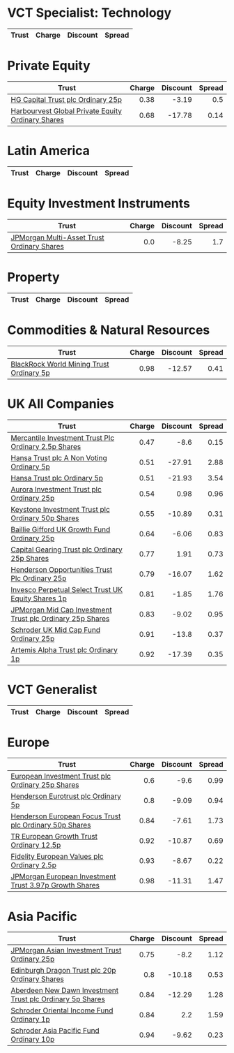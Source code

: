# VCT Specialist: Technology
| Trust | Charge | Discount | Spread |
| ----- | ------:| --------:| ------:|
# Private Equity
| Trust | Charge | Discount | Spread |
| ----- | ------:| --------:| ------:|
|[HG Capital Trust plc Ordinary 25p](https://www.hl.co.uk/shares/shares-search-results/0392105 "Link")|0.38|-3.19|0.5|
|[Harbourvest Global Private Equity Ordinary Shares](https://www.hl.co.uk/shares/shares-search-results/BR30MJ8 "Link")|0.68|-17.78|0.14|
# Latin America
| Trust | Charge | Discount | Spread |
| ----- | ------:| --------:| ------:|
# Equity Investment Instruments
| Trust | Charge | Discount | Spread |
| ----- | ------:| --------:| ------:|
|[JPMorgan Multi-Asset Trust Ordinary Shares](https://www.hl.co.uk/shares/shares-search-results/BFWJJT1 "Link")|0.0|-8.25|1.7|
# Property
| Trust | Charge | Discount | Spread |
| ----- | ------:| --------:| ------:|
# Commodities & Natural Resources
| Trust | Charge | Discount | Spread |
| ----- | ------:| --------:| ------:|
|[BlackRock World Mining Trust Ordinary 5p](https://www.hl.co.uk/shares/shares-search-results/0577485 "Link")|0.98|-12.57|0.41|
# UK All Companies
| Trust | Charge | Discount | Spread |
| ----- | ------:| --------:| ------:|
|[Mercantile Investment Trust Plc Ordinary 2.5p Shares](https://www.hl.co.uk/shares/shares-search-results/BF4JDH5 "Link")|0.47|-8.6|0.15|
|[Hansa Trust plc A Non Voting Ordinary 5p](https://www.hl.co.uk/shares/shares-search-results/0787983 "Link")|0.51|-27.91|2.88|
|[Hansa Trust plc Ordinary 5p](https://www.hl.co.uk/shares/shares-search-results/0787972 "Link")|0.51|-21.93|3.54|
|[Aurora Investment Trust plc Ordinary 25p](https://www.hl.co.uk/shares/shares-search-results/0063326 "Link")|0.54|0.98|0.96|
|[Keystone Investment Trust plc Ordinary 50p Shares](https://www.hl.co.uk/shares/shares-search-results/0491206 "Link")|0.55|-10.89|0.31|
|[Baillie Gifford UK Growth Fund Ordinary 25p](https://www.hl.co.uk/shares/shares-search-results/0791348 "Link")|0.64|-6.06|0.83|
|[Capital Gearing Trust plc Ordinary 25p Shares](https://www.hl.co.uk/shares/shares-search-results/0173861 "Link")|0.77|1.91|0.73|
|[Henderson Opportunities Trust Plc Ordinary 25p](https://www.hl.co.uk/shares/shares-search-results/0853657 "Link")|0.79|-16.07|1.62|
|[Invesco Perpetual Select Trust UK Equity Shares 1p](https://www.hl.co.uk/shares/shares-search-results/B1DPVL6 "Link")|0.81|-1.85|1.76|
|[JPMorgan Mid Cap Investment Trust plc Ordinary 25p Shares](https://www.hl.co.uk/shares/shares-search-results/0235761 "Link")|0.83|-9.02|0.95|
|[Schroder UK Mid Cap Fund Ordinary 25p](https://www.hl.co.uk/shares/shares-search-results/0610841 "Link")|0.91|-13.8|0.37|
|[Artemis Alpha Trust plc Ordinary 1p](https://www.hl.co.uk/shares/shares-search-results/0435594 "Link")|0.92|-17.39|0.35|
# VCT Generalist
| Trust | Charge | Discount | Spread |
| ----- | ------:| --------:| ------:|
# Europe
| Trust | Charge | Discount | Spread |
| ----- | ------:| --------:| ------:|
|[European Investment Trust plc Ordinary 25p Shares](https://www.hl.co.uk/shares/shares-search-results/0329501 "Link")|0.6|-9.6|0.99|
|[Henderson Eurotrust plc Ordinary 5p](https://www.hl.co.uk/shares/shares-search-results/0419929 "Link")|0.8|-9.09|0.94|
|[Henderson European Focus Trust plc Ordinary 50p Shares](https://www.hl.co.uk/shares/shares-search-results/0526885 "Link")|0.84|-7.61|1.73|
|[TR European Growth Trust Ordinary 12.5p](https://www.hl.co.uk/shares/shares-search-results/0906692 "Link")|0.92|-10.87|0.69|
|[Fidelity European Values plc Ordinary 2.5p](https://www.hl.co.uk/shares/shares-search-results/BK1PKQ9 "Link")|0.93|-8.67|0.22|
|[JPMorgan European Investment Trust 3.97p Growth Shares](https://www.hl.co.uk/shares/shares-search-results/B18JK16 "Link")|0.98|-11.31|1.47|
# Asia Pacific
| Trust | Charge | Discount | Spread |
| ----- | ------:| --------:| ------:|
|[JPMorgan Asian Investment Trust Ordinary 25p](https://www.hl.co.uk/shares/shares-search-results/0132077 "Link")|0.75|-8.2|1.12|
|[Edinburgh Dragon Trust plc 20p Ordinary Shares](https://www.hl.co.uk/shares/shares-search-results/0294502 "Link")|0.8|-10.18|0.53|
|[Aberdeen New Dawn Investment Trust plc Ordinary 5p Shares](https://www.hl.co.uk/shares/shares-search-results/BBM56V2 "Link")|0.84|-12.29|1.28|
|[Schroder Oriental Income Fund Ordinary 1p](https://www.hl.co.uk/shares/shares-search-results/B0CRWN5 "Link")|0.84|2.2|1.59|
|[Schroder Asia Pacific Fund Ordinary 10p](https://www.hl.co.uk/shares/shares-search-results/0791887 "Link")|0.94|-9.62|0.23|
